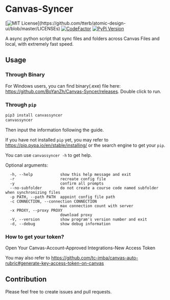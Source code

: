 # Canvas-Syncer

[![MIT License](https://img.shields.io/apm/l/atomic-design-ui.svg?)](https://github.com/tterb/atomic-design-ui/blob/master/LICENSEs)
[![CodeFactor](https://www.codefactor.io/repository/github/boyanzh/canvas-syncer/badge)](https://www.codefactor.io/repository/github/boyanzh/canvas-syncer)
[![PyPi Version](https://img.shields.io/pypi/v/canvassyncer.svg)](https://pypi.org/pypi/canvassyncer)

A async python script that sync files and folders across Canvas Files and local, with extremely fast speed.

## Usage

### Through Binary

For Windows users, you can find binary(.exe) file here: <https://github.com/BoYanZh/Canvas-Syncer/releases>. Double click to run.

### Through `pip`

```bash
pip3 install canvassyncer
canvassyncer
```

Then input the information following the guide.

If you have not installed `pip` yet, you may refer to <https://pip.pypa.io/en/stable/installing/> or the search engine to get your `pip`.

You can use `canvassyncer -h` to get help.

Optional arguments:

```text
  -h, --help            show this help message and exit
  -r                    recreate config file
  -y                    confirm all prompts
  --no-subfolder        do not create a course code named subfolder when synchronizing files
  -p PATH, --path PATH  appoint config file path
  -c CONNECTION, --connection CONNECTION
                        max connection count with server
  -x PROXY, --proxy PROXY
                        download proxy
  -V, --version         show program's version number and exit
  -d, --debug           show debug information
```

### How to get your token?

Open Your Canvas-Account-Approved Integrations-New Access Token

You may also refer to <https://github.com/tc-imba/canvas-auto-rubric#generate-key-access-token-on-canvas>

## Contribution

Please feel free to create issues and pull requests.
